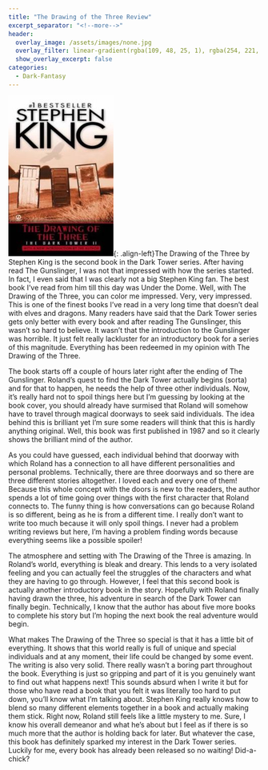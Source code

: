 ```yaml
---
title: "The Drawing of the Three Review"
excerpt_separator: "<!--more-->"
header:
  overlay_image: /assets/images/none.jpg
  overlay_filter: linear-gradient(rgba(109, 48, 25, 1), rgba(254, 221, 204, 1))
  show_overlay_excerpt: false
categories:
  - Dark-Fantasy
---
```

![drawing-of-the-three-cover](/assets/images/drawing-of-the-three.jpg){: .align-left}The Drawing of the Three by Stephen King is the second book in the Dark Tower series. After having read The Gunslinger, I was not that impressed with how the series started. In fact, I even said that I was clearly not a big Stephen King fan. The best book I’ve read from him till this day was Under the Dome. Well, with The Drawing of the Three, you can color me impressed. Very, very impressed. This is one of the finest books I’ve read in a very long time that doesn’t deal with elves and dragons. Many readers have said that the Dark Tower series gets only better with every book and after reading The Gunslinger, this wasn’t so hard to believe. It wasn’t that the introduction to the Gunslinger was horrible. It just felt really lackluster for an introductory book for a series of this magnitude. Everything has been redeemed in my opinion with The Drawing of the Three.

The book starts off a couple of hours later right after the ending of The Gunslinger. Roland’s quest to find the Dark Tower actually begins (sorta) and for that to happen, he needs the help of three other individuals. Now, it’s really hard not to spoil things here but I’m guessing by looking at the book cover, you should already have surmised that Roland will somehow have to travel through magical doorways to seek said individuals. The idea behind this is brilliant yet I’m sure some readers will think that this is hardly anything original. Well, this book was first published in 1987 and so it clearly shows the brilliant mind of the author.

As you could have guessed, each individual behind that doorway with which Roland has a connection to all have different personalities and personal problems. Technically, there are three doorways and so there are three different stories altogether. I loved each and every one of them! Because this whole concept with the doors is new to the readers, the author spends a lot of time going over things with the first character that Roland connects to. The funny thing is how conversations can go because Roland is so different, being as he is from a different time. I really don’t want to write too much because it will only spoil things. I never had a problem writing reviews but here, I’m having a problem finding words because everything seems like a possible spoiler!

The atmosphere and setting with The Drawing of the Three is amazing. In Roland’s world, everything is bleak and dreary. This lends to a very isolated feeling and you can actually feel the struggles of the characters and what they are having to go through. However, I feel that this second book is actually another introductory book in the story. Hopefully with Roland finally having drawn the three, his adventure in search of the Dark Tower can finally begin. Technically, I know that the author has about five more books to complete his story but I’m hoping the next book the real adventure would begin.

What makes The Drawing of the Three so special is that it has a little bit of everything. It shows that this world really is full of unique and special individuals and at any moment, their life could be changed by some event. The writing is also very solid. There really wasn’t a boring part throughout the book. Everything is just so gripping and part of it is you genuinely want to find out what happens next! This sounds absurd when I write it but for those who have read a book that you felt it was literally too hard to put down, you’ll know what I’m talking about. Stephen King really knows how to blend so many different elements together in a book and actually making them stick. Right now, Roland still feels like a little mystery to me. Sure, I know his overall demeanor and what he’s about but I feel as if there is so much more that the author is holding back for later. But whatever the case, this book has definitely sparked my interest in the Dark Tower series. Luckily for me, every book has already been released so no waiting! Did-a-chick?